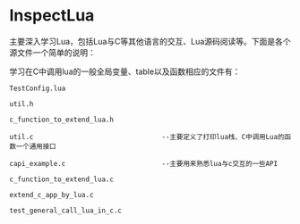 InspectLua
==========

主要深入学习Lua，包括Lua与C等其他语言的交互、Lua源码阅读等。下面是各个源文件一个简单的说明：

学习在C中调用lua的一般全局变量、table以及函数相应的文件有：

    TestConfig.lua 

    util.h

    c_function_to_extend_lua.h

    util.c                                --主要定义了打印lua栈、C中调用Lua的函数一个通用接口

    capi_example.c                        --主要用来熟悉lua与c交互的一些API

    c_function_to_extend_lua.c

    extend_c_app_by_lua.c

    test_general_call_lua_in_c.c
